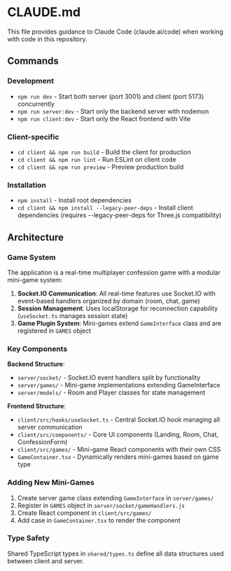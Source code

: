 # CLAUDE.md

This file provides guidance to Claude Code (claude.ai/code) when working with code in this repository.

## Commands

### Development
- `npm run dev` - Start both server (port 3001) and client (port 5173) concurrently
- `npm run server:dev` - Start only the backend server with nodemon
- `npm run client:dev` - Start only the React frontend with Vite

### Client-specific
- `cd client && npm run build` - Build the client for production
- `cd client && npm run lint` - Run ESLint on client code
- `cd client && npm run preview` - Preview production build

### Installation
- `npm install` - Install root dependencies
- `cd client && npm install --legacy-peer-deps` - Install client dependencies (requires --legacy-peer-deps for Three.js compatibility)


## Architecture

### Game System
The application is a real-time multiplayer confession game with a modular mini-game system:

1. **Socket.IO Communication**: All real-time features use Socket.IO with event-based handlers organized by domain (room, chat, game)
2. **Session Management**: Uses localStorage for reconnection capability (`useSocket.ts` manages session state)
3. **Game Plugin System**: Mini-games extend `GameInterface` class and are registered in `GAMES` object

### Key Components

**Backend Structure**:
- `server/socket/` - Socket.IO event handlers split by functionality
- `server/games/` - Mini-game implementations extending GameInterface
- `server/models/` - Room and Player classes for state management

**Frontend Structure**:
- `client/src/hooks/useSocket.ts` - Central Socket.IO hook managing all server communication
- `client/src/components/` - Core UI components (Landing, Room, Chat, ConfessionForm)
- `client/src/games/` - Mini-game React components with their own CSS
- `GameContainer.tsx` - Dynamically renders mini-games based on game type

### Adding New Mini-Games

1. Create server game class extending `GameInterface` in `server/games/`
2. Register in `GAMES` object in `server/socket/gameHandlers.js`
3. Create React component in `client/src/games/`
4. Add case in `GameContainer.tsx` to render the component

### Type Safety
Shared TypeScript types in `shared/types.ts` define all data structures used between client and server.